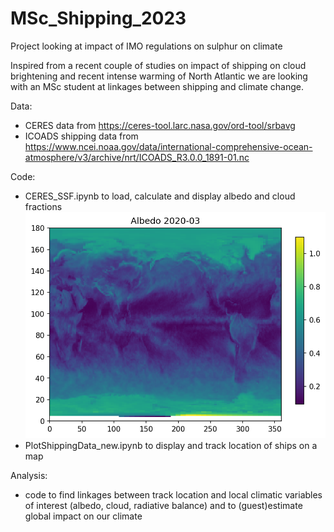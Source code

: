 # MSc_Shipping_2023
Project looking at impact of IMO regulations on sulphur on climate

Inspired from a recent couple of studies on impact of shipping on cloud brightening and recent intense warming of North Atlantic we are looking with an MSc student at linkages between shipping and climate change.

Data:

- CERES data from https://ceres-tool.larc.nasa.gov/ord-tool/srbavg
- ICOADS shipping data from https://www.ncei.noaa.gov/data/international-comprehensive-ocean-atmosphere/v3/archive/nrt/ICOADS_R3.0.0_1891-01.nc


Code:

- CERES_SSF.ipynb to load, calculate and display albedo and cloud fractions
![image](https://github.com/CPOMUCL/MSc_Shipping_2023/blob/main/Albedo%20CERES%202020-03.png)
- PlotShippingData_new.ipynb to display and track location of ships on a map 

Analysis: 

- code to find linkages between track location and local climatic variables of interest (albedo, cloud, radiative balance) and to (guest)estimate global impact on our climate 
